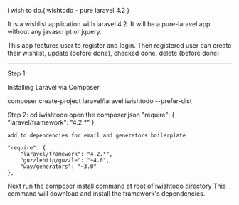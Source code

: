 i wish to do.(iwishtodo - pure laravel 4.2 )

It is a wishlist application with laravel 4.2. 
It will be a pure-laravel app without any javascript or jquery.

This app features user to register and login.
Then registered user can create their wishlist, update (before done), checked done, delete (before done)
****
Step 1:

Installing Laravel via Composer

composer create-project laravel/laravel iwishtodo --prefer-dist

Step 2: 
cd iwishtodo
open the composer.json
	"require": {
		"laravel/framework": "4.2.*"
	},
	
	add to dependencies for email and generators boilerplate 
	
	"require": {
		"laravel/framework": "4.2.*",
		"guzzlehttp/guzzle": "~4.0",
		"way/generators": "~3.0"
	},	

	
Next run the composer install command at root of iwishtodo directory
This command will download and install the framework's dependencies.